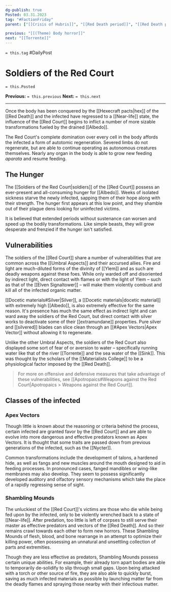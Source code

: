 ```yaml
---
dg-publish: true
Posted: 03.31.2023
tag: "#FactionFriday"
parent: ["[[Crisis of Hubris]]", "[[Red Death period]]", "[[Red Death period City of Gardens]]", "[[Red Court]]", "[[Red Death period]]", "[[Red Death]]", "[[Near-life]]", "[[Campaigns against the Red Court]]"]

previous: "[[(Theme) Body horror]]"
next: "[[Torrente]]"
---
```

`= this.tag` #DailyPost 
# Soldiers of the Red Court
`= this.Posted`

**Previous:** `= this.previous`
**Next:** `= this.next`

---

Once the body has been conquered by the [[Hexecraft pacts|hex]] of the [[Red Death]] and the infected have regressed to a [[Near-life]] state, the influence of the [[Red Court]] begins to inflict a number of more sizable transformations fueled by the drained [[Albedo]].

The Red Court's complete domination over every cell in the body affords the infected a form of autotomic regeneration. Severed limbs do not regenerate, but are able to continue operating as autonomous creatures themselves. Nearly any organ in the body is able to grow new feeding *aparata* and resume feeding.

## The Hunger

The [[Soldiers of the Red Court|soldiers]] of the [[Red Court]] possess an ever-present and all-consuming hunger for [[Albedo]]. Weeks of isolated sickness starve the newly infected, sapping them of their hope along with their strength. The hunger first appears at this low point, and they shamble out of their plague dens looking for uninfected victims.

It is believed that extended periods without sustenance can worsen and speed up the bodily transformations. Like simple beasts, they will grow desperate and frenzied if the hunger isn't satisfied.

## Vulnerabilities

The soldiers of the [[Red Court]] share a number of vulnerabilities that are common across the [[Umbral Aspects]] and their accursed allies. Fire and light are much-diluted forms of the divinity of [[Ylem]] and as such are deadly weapons against these foes. While only warded off and disoriented by indirect light, direct contact with flames or with the light of Ylem – such as that of the [[Elven Signaltower]] – will make them violently combust and kill all of the infected organic matter.

[[Docetic materials#Silver|Silver]], a [[Docetic materials|docetic material]] with extremely high [[Albedo]], is also extremely effective for the same reason. It's presence has much the same effect as indirect light and can ward away the soldiers of the Red Court, but direct contact with silver works to deactivate some of their [[extramundane]] properties. Pure silver and [[silvered]] blades can slice clean through an [[#Apex Vectors|Apex Vector]] without allowing it to regenerate.

Unlike the other Umbral Aspects, the soldiers of the Red Court also displayed some sort of fear of or aversion to water – specifically running water like that of the river [[Torrente]] and the sea water of the [[Sink]]. This was thought by the scholars of the [[Materialists College]] to be a physiological factor imposed by the [[Red Death]].

> For more on offensive and defensive measures that take advantage of these vulnerabilities, see [[Apotropaics#Weapons against the Red Court|Apotropaics > Weapons against the Red Court]].

## Classes of the infected

### Apex Vectors

Though little is known about the reasoning or criteria behind the process, certain infected are granted favor by the [[Red Court]] and are able to evolve into more dangerous and effective predators known as Apex Vectors. It is thought that some traits are passed down from previous generations of the infected, such as the [[Nycter]].

Common transformations include the development of talons, a hardened hide, as well as fangs and new muscles around the mouth designed to aid in feeding processes. In pronounced cases, fanged mandibles or wing-like membranes may also develop. They seem to possess significantly developed auditory and olfactory sensory mechanisms which take the place of a rapidly regressing sense of sight.

### Shambling Mounds

The unluckiest of the [[Red Court]]'s victims are those who die while being fed upon by the infected, only to be violently wrenched back to a state of [[Near-life]]. After predation, too little is left of corpses to still serve their master as effective predators and vectors of the [[Red Death]]. And so their remains crawl towards each other to form new horrors. These Shambling Mounds of flesh, blood, and bone rearrange in an attempt to optimize their killing power, often possessing an unnatural and unsettling collection of parts and extremities.

Though they are less effective as predators, Shambling Mounds possess certain unique abilities. For example, their already torn apart bodies are able to temporarily de-solidify to slip through small gaps. Upon being attacked with a torch or other source of fire, they are also able to quickly burst, saving as much infected materials as possible by launching matter far from the deadly flames and spraying those nearby with their infectious matter.